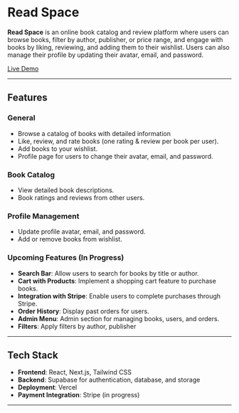# Read Space

**Read Space** is an online book catalog and review platform where users can browse books, filter by author, publisher, or price range, and engage with books by liking, reviewing, and adding them to their wishlist. Users can also manage their profile by updating their avatar, email, and password.

[Live Demo](https://read-space-alpha.vercel.app/)

---

## Features

### General
- Browse a catalog of books with detailed information
- Like, review, and rate books (one rating & review per book per user).
- Add books to your wishlist.
- Profile page for users to change their avatar, email, and password.

### Book Catalog
- View detailed book descriptions.
- Book ratings and reviews from other users.

### Profile Management
- Update profile avatar, email, and password.
- Add or remove books from wishlist.

### Upcoming Features (In Progress)
- **Search Bar**: Allow users to search for books by title or author.
- **Cart with Products**: Implement a shopping cart feature to purchase books.
- **Integration with Stripe**: Enable users to complete purchases through Stripe.
- **Order History**: Display past orders for users.
- **Admin Menu**: Admin section for managing books, users, and orders.
- **Filters**:  Apply filters by author, publisher

---

## Tech Stack

- **Frontend**: React, Next.js, Tailwind CSS
- **Backend**: Supabase for authentication, database, and storage
- **Deployment**: Vercel
- **Payment Integration**: Stripe (in progress)

---

